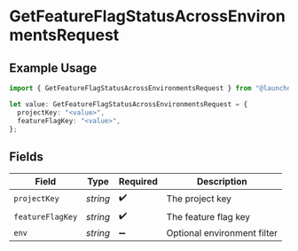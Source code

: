 # GetFeatureFlagStatusAcrossEnvironmentsRequest

## Example Usage

```typescript
import { GetFeatureFlagStatusAcrossEnvironmentsRequest } from "@launchdarkly/mcp-server/models/operations";

let value: GetFeatureFlagStatusAcrossEnvironmentsRequest = {
  projectKey: "<value>",
  featureFlagKey: "<value>",
};
```

## Fields

| Field                       | Type                        | Required                    | Description                 |
| --------------------------- | --------------------------- | --------------------------- | --------------------------- |
| `projectKey`                | *string*                    | :heavy_check_mark:          | The project key             |
| `featureFlagKey`            | *string*                    | :heavy_check_mark:          | The feature flag key        |
| `env`                       | *string*                    | :heavy_minus_sign:          | Optional environment filter |